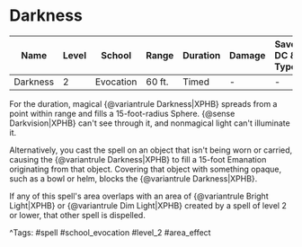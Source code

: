 # Darkness

| Name | Level | School | Range | Duration | Damage | Save DC & Type |
|------|-------|--------|-------|----------|--------|----------------|
| Darkness | 2 | Evocation | 60 ft. | Timed | - | - |

For the duration, magical {@variantrule Darkness|XPHB} spreads from a point within range and fills a 15-foot-radius Sphere. {@sense Darkvision|XPHB} can't see through it, and nonmagical light can't illuminate it.

Alternatively, you cast the spell on an object that isn't being worn or carried, causing the {@variantrule Darkness|XPHB} to fill a 15-foot Emanation originating from that object. Covering that object with something opaque, such as a bowl or helm, blocks the {@variantrule Darkness|XPHB}.

If any of this spell's area overlaps with an area of {@variantrule Bright Light|XPHB} or {@variantrule Dim Light|XPHB} created by a spell of level 2 or lower, that other spell is dispelled.

^Tags: #spell #school_evocation #level_2 #area_effect